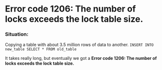 # Error code 1206: The number of locks exceeds the lock table size.

### Situation:

Copying a table with about 3.5 million rows of data to another. `INSERT INTO new_table SELECT * FROM old_table`

It takes really long, but eventually we got a **Error code 1206: The number of locks exceeds the lock table size.**
